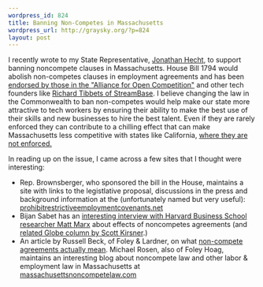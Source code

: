```yaml
--- 
wordpress_id: 824
title: Banning Non-Competes in Massachusetts
wordpress_url: http://graysky.org/?p=824
layout: post
---
```

I recently wrote to my State Representative, <a href=" http://www.mass.gov/legis/member/j_h1.htm">Jonathan Hecht</a>, to support banning noncompete clauses in Massachusetts. House Bill 1794 would abolish non-competes clauses in employment agreements and has been <a href="http://opencompetition.wordpress.com/supporters/">endorsed by those in the "Alliance for Open Competition"</a> and other tech founders like <a href="http://innocuous.org/articles/2008/12/30/ban-non-competes-in-massachusetts">Richard Tibbets of StreamBase</a>. I believe changing the law in the Commonwealth to ban non-competes would help make our state more attractive to tech workers by ensuring their ability to make the best use of their skills and new businesses to hire the best talent. Even if they are rarely enforced they can contribute to a chilling effect that can make Massachusetts less competitive with states like California, <a href="http://en.wikipedia.org/wiki/Non-compete_clause#Enforceability_in_the_State_of_California">where they are not enforced.</a>

In reading up on the issue, I came across a few sites that I thought were interesting:

<ul>
<li>Rep. Brownsberger, who sponsored the bill in the House, maintains a site with links to the legistlative proposal, discussions in the press and background information at the (unfortunately named but very useful): <a href="http://prohibitrestrictiveemploymentcovenants.net">prohibitrestrictiveemploymentcovenants.net</a></li>

<li>Bijan Sabet has an <a href="http://bijansabet.com/post/22575311/matt-marx-is-a-researcher-and-doctoral-candidate">interesting interview with Harvard Business School researcher  Matt Marx</a> about effects of noncompetes agreements (and <a href="http://www.boston.com/business/articles/2007/12/30/why_noncompete_means_dont_thrive_/">related Globe column by Scott Kirsner</a>.)</li>

<li>An article by Russell Beck, of Foley & Lardner, on what <a href="http://www.masshightech.com/stories/2008/09/01/focus4-Noncompete-agreements-that-dont-mean-what-they-say.html">non-compete agreements actually mean</a>. Michael Rosen, also of Foley Hoag, maintains an interesting blog about noncompete law and other labor & employment law in Massachusetts at <a href="http://www.massachusettsnoncompetelaw.com/">massachusettsnoncompetelaw.com</a></li>

</ul>
